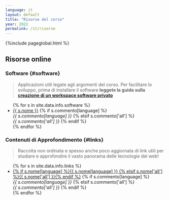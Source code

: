```yaml
---
language: it
layout: default
title: "Risorse del corso"
year: 2022
permalink: /it/risorse
---
```


{%include pageglobal.html %}


## Risorse online

### Software  {#software}

> Applicazioni utili legate agli argomenti del corso. Per facilitare lo sviluppo, prima di installare il software **leggete la guida sulla [creazione di un workspace software privato](/it/workspace)**

<ul>
{% for s in site.data.info.software %}<li> 
<a href="{{ s.url }}">{{ s.nome }}</a>
{% if s.commento[language] %}   <br/><em>{{ s.commento[language] }}</em>
{% elsif s.commento['all'] %}   <br/><em>{{ s.commento['all'] }}</em> 
{% endif %}</li>{% endfor %}
</ul>

### Contenuti di Approfondimento {#links}

> Raccolta non ordinata e spesso anche poco aggiornata di link utili per studiare e approfondire il vasto panorama delle tecnologie del web!

<ul>
{% for s in site.data.info.links %}<li> 
<a href="{{ s.url }}">{% if s.nome[language] %}{{ s.nome[language] }}
{% elsif s.nome['all'] %}{{ s.nome['all'] }}{% endif %}</a>
{% if s.commento[language] %}   <br/><em>{{ s.commento[language] }}</em>
{% elsif s.commento['all'] %}   <br/><em>{{ s.commento['all'] }}</em> 
{% endif %}</li>{% endfor %}
</ul>

